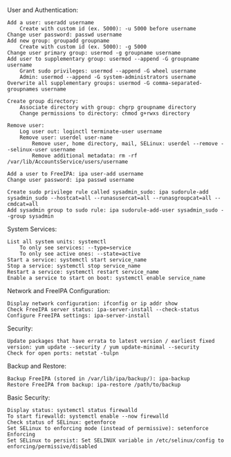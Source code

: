 User and Authentication:

    Add a user: useradd username
        Create with custom id (ex. 5000): -u 5000 before username
    Change user password: passwd username
    Add new group: groupadd groupname
        Create with custom id (ex. 5000): -g 5000
    Change user primary group: usermod -g groupname username
    Add user to supplementary group: usermod --append -G groupname username
        Grant sudo privileges: usermod --append -G wheel username
        Admin: usermod --append -G system-administrators username
    Overwrite all supplementary groups: usermod -G comma-separated-groupnames username

    Create group directory:
        Associate directory with group: chgrp groupname directory
        Change permissions to directory: chmod g+rwxs directory

    Remove user:
        Log user out: loginctl terminate-user username
        Remove user: userdel user-name
            Remove user, home directory, mail, SELinux: userdel --remove --selinux-user username
            Remove additional metadata: rm -rf /var/lib/AccountsService/users/username

    Add a user to FreeIPA: ipa user-add username
    Change user password: ipa passwd username

    Create sudo privilege rule called sysadmin_sudo: ipa sudorule-add sysadmin_sudo --hostcat=all --runasusercat=all --runasgroupcat=all --cmdcat=all
    Add sysadmin group to sudo rule: ipa sudorule-add-user sysadmin_sudo --group sysadmin

System Services:

    List all system units: systemctl
        To only see services: --type=service
        To only see active ones: --state=active
    Start a service: systemctl start service_name
    Stop a service: systemctl stop service_name
    Restart a service: systemctl restart service_name
    Enable a service to start on boot: systemctl enable service_name

Network and FreeIPA Configuration:

    Display network configuration: ifconfig or ip addr show
    Check FreeIPA server status: ipa-server-install --check-status
    Configure FreeIPA settings: ipa-server-install

Security:

    Update packages that have errata to latest version / earliest fixed version: yum update --security / yum update-minimal --security
    Check for open ports: netstat -tulpn

Backup and Restore:

    Backup FreeIPA (stored in /var/lib/ipa/backup/): ipa-backup
    Restore FreeIPA from backup: ipa-restore /path/to/backup

Basic Security:

    Display status: systemctl status firewalld
    To start firewalld: systemctl enable --now firewalld
    Check status of SELinux: getenforce
    Set SELinux to enforcing mode (instead of permissive): setenforce Enforcing
    Set SELinux to persist: Set SELINUX variable in /etc/selinux/config to enforcing/permissive/disabled
